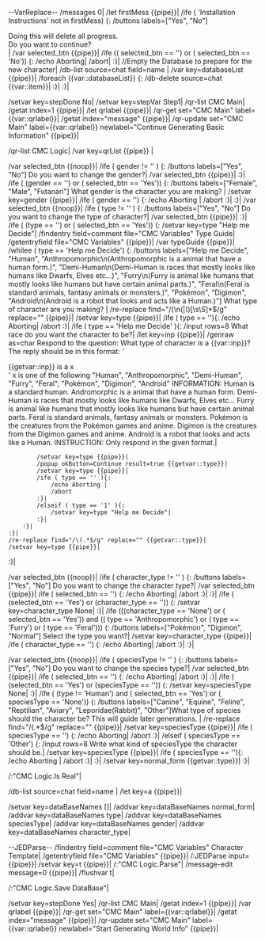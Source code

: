 --VarReplace--
/messages 0|
/let firstMess {{pipe}}|
/ife ( 'Installation Instructions' not in firstMess) {:
	/buttons labels=["Yes", "No"] <div>Doing this will delete all progress.</div><div>Do you want to continue?</div>|
	/var selected_btn {{pipe}}|
	/ife (( selected_btn == '') or ( selected_btn == 'No')) {:
		/echo Aborting|
		/abort|
	:}|
	//Empty the Database to prepare for the new character|
	/db-list source=chat field=name |
	/var key=databaseList {{pipe}}|
	/foreach {{var::databaseList}} {:
		/db-delete source=chat {{var::item}}|
	:}|
:}|

/setvar key=stepDone No|
/setvar key=stepVar Step1|
/qr-list CMC Main|
/getat index=1 {{pipe}}|
/let qrlabel {{pipe}}|
/qr-get set="CMC Main" label={{var::qrlabel}}|
/getat index="message" {{pipe}}|
/qr-update set="CMC Main" label={{var::qrlabel}} newlabel="Continue Generating Basic Information" {{pipe}}|

/qr-list CMC Logic|
/var key=qrList {{pipe}} |

/var selected_btn {{noop}}|
/ife ( gender != '' ) {:
	/buttons labels=["Yes", "No"] Do you want to change the gender?|
	/var selected_btn {{pipe}}|
:}|
/ife ( (gender == '') or ( selected_btn == 'Yes')) {:
	/buttons labels=["Female", "Male", "Futanari"] What gender is the character you are making? |
	/setvar key=gender {{pipe}}|
	/ife ( gender == '') {:
		/echo Aborting |
		/abort
	:}|
:}|
/var selected_btn {{noop}}|
/ife ( type != '' ) {:
	/buttons labels=["Yes", "No"] Do you want to change the type of character?|
	/var selected_btn {{pipe}}|
:}|
/ife ( (type == '') or ( selected_btn == 'Yes')) {:
	/setvar key=type "Help me Decide"|
	/findentry field=comment file="CMC Variables" Type Guide|
	/getentryfield file="CMC Variables" {{pipe}}| 
	/var typeGuide {{pipe}}|
	/whilee ( type == 'Help me Decide') {:
		/buttons labels=["Help me Decide", "Human", "Anthropomorphic\n(Anthropomorphic is a animal that have a human form.)", "Demi-Human\n(Demi-Human is races that mostly looks like humans like Dwarfs, Elves etc...)", "Furry\n(Furry is animal like humans that mostly looks like humans but have certain animal parts.)", "Feral\n(Feral is standard animals, fantasy animals or monsters.)", "Pokémon", "Digimon", "Android\n(Android is a robot that looks and acts like a Human.)"] What type of character are you making? |
		/re-replace find="/(\n\(\|\()[\s\S]*$/g" replace="" {{pipe}}|
		/setvar key=type {{pipe}}|
		/ife ( type == ''){:
			/echo Aborting|
			/abort
		:}|
		/ife ( type == 'Help me Decide' ){:
			/input rows=8 What race do you want the character to be?|
			/let key=inp {{pipe}}|
			/genraw as=char Respond to the question: What type of character is a {{var::inp}}?
The reply should be in this format:
'<div>{{getvar::inp}} is a x</div>'
x is one of the following "Human", "Anthropomorphic", "Demi-Human", "Furry", "Feral", "Pokémon", "Digimon", "Android"
INFORMATION: 
Human is a standard human.
Andromorphic is a animal that have a human form.
Demi-Human is races that mostly looks like humans like Dwarfs, Elves etc...
Furry is animal like humans that mostly looks like humans but have certain animal parts.
Feral is standard animals, fantasy animals or monsters.
Pokémon is the creatures from the Pokémon games and anime.
Digimon is the creatures from the Digimon games and anime.
Android is a robot that looks and acts like a Human.
INSTRUCTION: Only respond in the given format.|

			/setvar key=type {{pipe}}|
			/popup okButton=Continue result=true {{getvar::type}}|
			/setvar key=type {{pipe}}|
			/ife ( type == '' ){:
				/echo Aborting |
				/abort
			:}|
			/elseif ( type == '1' ){:
				/setvar key=type "Help me Decide"|
			:}|
		:}|
	:}|
	/re-replace find="/\(.*$/g" replace="" {{getvar::type}}|
	/setvar key=type {{pipe}}|
:}|



/var selected_btn {{noop}}|
/ife ( character_type != '' ) {:
	/buttons labels=["Yes", "No"] Do you want to change the character type?|
	/var selected_btn {{pipe}}|
	/ife ( selected_btn == '') {:
		/echo Aborting|
		/abort
	:}|
:}|
/ife ( (selected_btn == 'Yes') or (character_type == '')) {:
	/setvar key=character_type None|
:}|
/ife (((character_type == 'None') or ( selected_btn == 'Yes')) and (( type == 'Anthropomorphic') or ( type == 'Furry')  or ( type == 'Feral'))) {:
	/buttons labels=["Pokémon", "Digimon", "Normal"] Select the type you want?|
	/setvar key=character_type {{pipe}}|
	/ife ( character_type == '') {:
		/echo Aborting|
		/abort
	:}|
:}|

/var selected_btn {{noop}}|
/ife ( speciesType != '' ) {:
	/buttons labels=["Yes", "No"] Do you want to change the species type?|
	/var selected_btn {{pipe}}|
	/ife ( selected_btn == '') {:
		/echo Aborting|
		/abort
	:}|
:}|
/ife ( (selected_btn == 'Yes') or (speciesType == '')) {:
	/setvar key=speciesType None|
:}|
/ife ( (type != 'Human') and ( selected_btn == 'Yes') or ( speciesType == 'None')) {:
	/buttons labels=["Canine", "Equine", "Feline", "Reptilian", "Aviary", "Leporidae(Rabbit)", "Other"]What type of species should the character be? This will guide later generations. |
	/re-replace find="/\(.*$/g" replace="" {{pipe}}|
	/setvar key=speciesType {{pipe}}|
	/ife ( speciesType == '') {:
		/echo Aborting|
		/abort
	:}|
	/elseif ( speciesType == 'Other') {:
		/input rows=8 Write what kind of speciesType the character should be.|
		/setvar key=speciesType {{pipe}}|
		/ife ( speciesType == ''){:
			/echo Aborting |
			/abort
		:}|
	:}|
	/setvar key=normal_form {{getvar::type}}|
:}|


/:"CMC Logic.Is Real"|

/db-list source=chat field=name |
/let key=a {{pipe}}|

/setvar key=dataBaseNames []|
/addvar key=dataBaseNames normal_form|
/addvar key=dataBaseNames type|
/addvar key=dataBaseNames speciesType|
/addvar key=dataBaseNames gender|
/addvar key=dataBaseNames character_type|

--JEDParse--
/findentry field=comment file="CMC Variables" Character Template|
/getentryfield file="CMC Variables" {{pipe}}|
/:JEDParse input={{pipe}}|
/setvar key=t {{pipe}}|
/:"CMC Logic.Parse"|
/message-edit message=0 {{pipe}}|
/flushvar t|

/:"CMC Logic.Save DataBase"|

/setvar key=stepDone Yes|
/qr-list CMC Main|
/getat index=1 {{pipe}}|
/var qrlabel {{pipe}}|
/qr-get set="CMC Main" label={{var::qrlabel}}|
/getat index="message" {{pipe}}|
/qr-update set="CMC Main" label={{var::qrlabel}} newlabel="Start Generating World Info" {{pipe}}|